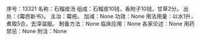 序号：13321
名称：石榴皮汤
组成：石榴皮10钱，香附子10钱，甘草2分。
出处：《霉疠新书》。
主治：霉疮。
加减：None
功效：None
用法用量：以水1升，煮取5合，去滓温服。
制备方法：None
临床应用：None
各家论述：None
用药禁忌：None
附注：None
